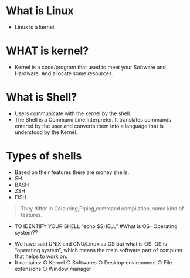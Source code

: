 # What is Linux
* Linux is a kernel.
# WHAT is kernel?
* Kernel is a
code/program that used
to meet your Software
and Hardware. And
allocate some
resources.
# What is Shell?
* Users communicate with the
kernel by the shell.
* The Shell is a Command Line
Interpreter. It translates
commands entered by the user
and converts them into a
language that is understood by
the Kernel.
# Types of shells
* Based on their features there are money shells.
* SH
* BASH
* ZSH
* FISH
> They differ in Colouring,Piping,command compilation,
some kind of features.
- TO IDENTIFY YOUR SHELL “echo $SHELL”
#What is OS- Operating system??
* We have said UNIX and GNU/Linux as OS but what is OS.
OS is “operating system”, which means the main software
part of computer that helps to work on.
* It contains:
○ Kernel
○ Softwares
○ Desktop environment
○ File extensions
○ Window manager